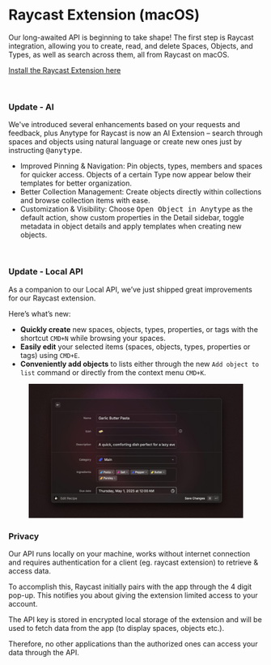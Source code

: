 # Raycast Extension (macOS)

Our long-awaited API is beginning to take shape! The first step is Raycast integration, allowing you to create, read, and delete Spaces, Objects, and Types, as well as search across them, all from Raycast on macOS.

[Install the Raycast Extension here](https://www.raycast.com/any/anytype)

<figure><img src="../../.gitbook/assets/raycast_2x.png" alt=""><figcaption></figcaption></figure>

### Update - AI

We've introduced several enhancements based on your requests and feedback, plus Anytype for Raycast is now an AI Extension – search through spaces and objects using natural language or create new ones just by instructing <kbd>@anytype</kbd>.

* Improved Pinning & Navigation: Pin objects, types, members and spaces for quicker access. Objects of a certain Type now appear below their templates for better organization.
* Better Collection Management: Create objects directly within collections and browse collection items with ease.
* Customization & Visibility: Choose <kbd>Open Object in Anytype</kbd> as the default action, show custom properties in the Detail sidebar, toggle metadata in object details and apply templates when creating new objects.

<figure><img src="../../.gitbook/assets/Screenshot 2025-03-17 at 11.43.00 AM.png" alt="" width="563"><figcaption></figcaption></figure>

### Update - Local API

As a companion to our Local API, we’ve just shipped great improvements for our Raycast extension.

Here’s what’s new:

* **Quickly create** new spaces, objects, types, properties, or tags with the shortcut `CMD+N` while browsing your spaces.
* **Easily edit** your selected items (spaces, objects, types, properties or tags) using `CMD+E`.
* **Conveniently add objects** to lists either through the new `Add object to list` command or directly from the context menu `CMD+K`.

<figure><img src="../../.gitbook/assets/image (213).png" alt=""><figcaption></figcaption></figure>

### Privacy

Our API runs locally on your machine, works without internet connection and requires authentication for a client (eg. raycast extension) to retrieve & access data.

To accomplish this, Raycast initially pairs with the app through the 4 digit pop-up. This notifies you about giving the extension limited access to your account.

The API key is stored in encrypted local storage of the extension and will be used to fetch data from the app (to display spaces, objects etc.).

Therefore, no other applications than the authorized ones can access your data through the API.
